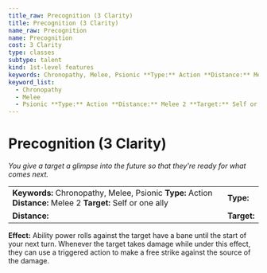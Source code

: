 ```yaml
---
title_raw: Precognition (3 Clarity)
title: Precognition (3 Clarity)
name_raw: Precognition
name: Precognition
cost: 3 Clarity
type: classes
subtype: talent
kind: 1st-level features
keywords: Chronopathy, Melee, Psionic **Type:** Action **Distance:** Melee 2 **Target:** Self or one ally
keyword_list:
  - Chronopathy
  - Melee
  - Psionic **Type:** Action **Distance:** Melee 2 **Target:** Self or one ally
---
```


# Precognition (3 Clarity)

*You give a target a glimpse into the future so that they're ready for what comes next.*

|                                                                                                               |             |
| :------------------------------------------------------------------------------------------------------------ | :---------- |
| **Keywords:** Chronopathy, Melee, Psionic **Type:** Action **Distance:** Melee 2 **Target:** Self or one ally | **Type:**   |
| **Distance:**                                                                                                 | **Target:** |

**Effect:** Ability power rolls against the target have a bane until the start of your next turn. Whenever the target takes damage while under this effect, they can use a triggered action to make a free strike against the source of the damage.
